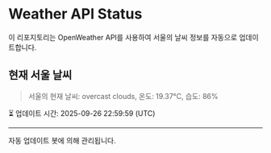 
# Weather API Status

이 리포지토리는 OpenWeather API를 사용하여 서울의 날씨 정보를 자동으로 업데이트합니다.

## 현재 서울 날씨
> 서울의 현재 날씨: overcast clouds, 온도: 19.37°C, 습도: 86%

⏳ 업데이트 시간: 2025-09-26 22:59:59 (UTC)

---
자동 업데이트 봇에 의해 관리됩니다.
